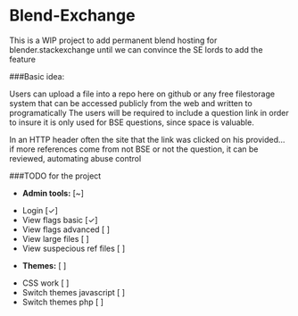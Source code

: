 # Blend-Exchange
This is a WIP project to add permanent blend hosting for blender.stackexchange until we can convince the SE lords to add the feature

###Basic idea:

Users can upload a file into a repo here on github or any free filestorage system that can be accessed publicly from the web and written to programatically
The users will be required to include a question link in order to insure it is only used for BSE questions, since space is valuable.

In an HTTP header often the site that the link was clicked on his provided... if more references come from not BSE or not the question, it can be reviewed, automating abuse control


###TODO for the project

* **Admin tools:** [~]
 - Login [✓]
 - View flags basic [✓]
 - View flags advanced [ ] 
 - View large files [ ] 
 - View suspecious ref files [ ] 
* **Themes:** [ ]
 - CSS work [ ]
 - Switch themes javascript [ ] 
 - Switch themes php [ ] 
